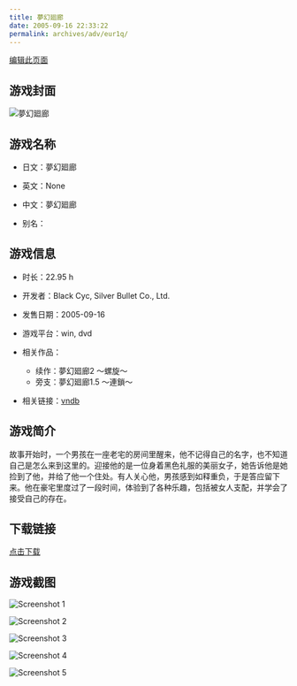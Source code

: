 ```yaml
---
title: 夢幻廻廊
date: 2005-09-16 22:33:22
permalink: archives/adv/eur1q/
---
```

[编辑此页面](https://github.com/ACG-3/ADV3-source/blob/main/source/_posts/%E5%A4%A2%E5%B9%BB%E5%BB%BB%E5%BB%8A.md)

## 游戏封面

![夢幻廻廊](https://pan.timero.xyz/d/onedrive/img_lib_001/%E5%A4%A2%E5%B9%BB%E5%BB%BB%E5%BB%8A_cover.avif)


## 游戏名称

- 日文：夢幻廻廊
- 英文：None
- 中文：夢幻廻廊

- 别名：


## 游戏信息

- 时长：22.95 h
- 开发者：Black Cyc, Silver Bullet Co., Ltd.
- 发售日期：2005-09-16
- 游戏平台：win, dvd
- 相关作品：
   - 续作：夢幻廻廊2 ～螺旋～
   - 旁支：夢幻廻廊1.5 ～連鎖～

- 相关链接：[vndb](https://vndb.org/v1333)


## 游戏简介

故事开始时，一个男孩在一座老宅的房间里醒来，他不记得自己的名字，也不知道自己是怎么来到这里的。迎接他的是一位身着黑色礼服的美丽女子，她告诉他是她捡到了他，并给了他一个住处。有人关心他，男孩感到如释重负，于是答应留下来。他在豪宅里度过了一段时间，体验到了各种乐趣，包括被女人支配，并学会了接受自己的存在。


## 下载链接

[点击下载](https://pan.timero.xyz/onedrive/adv_lib_001/%E5%A4%A2%E5%B9%BB%E5%BB%BB%E5%BB%8A)


## 游戏截图


![Screenshot 1](https://pan.timero.xyz/d/onedrive/img_lib_001/%E5%A4%A2%E5%B9%BB%E5%BB%BB%E5%BB%8A_Screenshot_1.avif)

![Screenshot 2](https://pan.timero.xyz/d/onedrive/img_lib_001/%E5%A4%A2%E5%B9%BB%E5%BB%BB%E5%BB%8A_Screenshot_2.avif)

![Screenshot 3](https://pan.timero.xyz/d/onedrive/img_lib_001/%E5%A4%A2%E5%B9%BB%E5%BB%BB%E5%BB%8A_Screenshot_3.avif)

![Screenshot 4](https://pan.timero.xyz/d/onedrive/img_lib_001/%E5%A4%A2%E5%B9%BB%E5%BB%BB%E5%BB%8A_Screenshot_4.avif)

![Screenshot 5](https://pan.timero.xyz/d/onedrive/img_lib_001/%E5%A4%A2%E5%B9%BB%E5%BB%BB%E5%BB%8A_Screenshot_5.avif)


